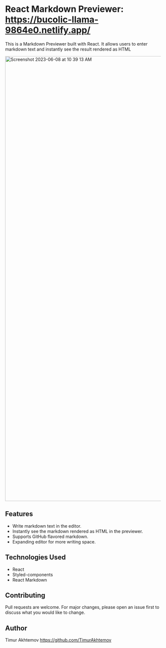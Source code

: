 # React Markdown Previewer: https://bucolic-llama-9864e0.netlify.app/

This is a Markdown Previewer built with React. It allows users to enter markdown text and instantly see the result rendered as HTML

<img width="1437" alt="Screenshot 2023-06-08 at 10 39 13 AM" src="https://github.com/TimurAkhtemov/myportfolio/assets/98252911/2b8b6783-92df-4e11-9464-c32a97949915">


## Features

- Write markdown text in the editor.
- Instantly see the markdown rendered as HTML in the previewer.
- Supports GitHub flavored markdown.
- Expanding editor for more writing space.

## Technologies Used

- React
- Styled-components
- React Markdown

## Contributing

Pull requests are welcome. For major changes, please open an issue first to discuss what you would like to change.

## Author

Timur Akhtemov https://github.com/TimurAkhtemov
